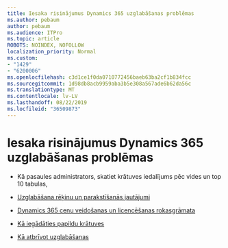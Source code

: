 ```yaml
---
title: Iesaka risinājumus Dynamics 365 uzglabāšanas problēmas
ms.author: pebaum
author: pebaum
ms.audience: ITPro
ms.topic: article
ROBOTS: NOINDEX, NOFOLLOW
localization_priority: Normal
ms.custom:
- "1429"
- "6200006"
ms.openlocfilehash: c3d1ce1f0da0710772456baeb63ba2cf1b834fcc
ms.sourcegitcommit: 1d98db8acb9959aba3b5e308a567ade6b62da56c
ms.translationtype: MT
ms.contentlocale: lv-LV
ms.lasthandoff: 08/22/2019
ms.locfileid: "36509873"
---
```

# <a name="recommend-solutions-for-dynamics-365-storage-issues"></a>Iesaka risinājumus Dynamics 365 uzglabāšanas problēmas

* Kā pasaules administrators, skatiet krātuves iedalījums pēc vides un top 10 tabulas,

* [Uzglabāšana rēķinu un parakstīšanās jautājumi](https://docs.microsoft.com/dynamics365/customer-engagement/admin/contact-information-microsoft-dynamics-365-online-billing-support)

* [Dynamics 365 cenu veidošanas un licencēšanas rokasgrāmata](https://dynamics.microsoft.com/pricing/)

* [Kā iegādāties papildu krātuves](https://docs.microsoft.com/dynamics365/customer-engagement/admin/manage-storage#add-storage-to-dynamics-365-online)

* [Kā atbrīvot uzglabāšanas](https://docs.microsoft.com/dynamics365/customer-engagement/admin/free-storage-space)
